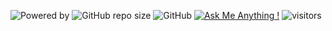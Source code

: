 ![Powered by](https://img.shields.io/badge/Based_on-Python-blue?logo=python)
![GitHub repo size](https://img.shields.io/github/repo-size/YikunHan42/CS61A?logo=hack%20the%20box)
![GitHub](https://img.shields.io/github/license/YikunHan42/CS61A?logo=license)
[![Ask Me Anything !](https://img.shields.io/badge/Official%20-No-1abc9c.svg)](https://GitHub.com/YikunHan42)
![visitors](https://visitor-badge.glitch.me/badge?page_id=YikunHan42.CS61A)
